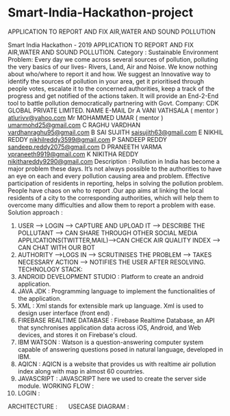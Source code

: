 # Smart-India-Hackathon-project
APPLICATION TO REPORT AND FIX AIR,WATER AND SOUND POLLUTION

Smart India Hackathon - 2019 
APPLICATION TO REPORT AND FIX AIR,WATER AND SOUND POLLUTION.
Category : Sustainable Environment
Problem: 
Every day we come across several sources of pollution, polluting the very basics of our lives- Rivers, Land, Air and Noise. We know nothing about who/where to report it and how. We suggest an Innovative way to identify the sources of pollution in your area, get it prioritised through people votes, escalate it to the concerned authorities, keep a track of the progress and get notified of the actions taken. It will provide an End-2-End tool to battle pollution democratically partnering with Govt.
Company: CDK GLOBAL PRIVATE LIMITED.
NAME	E-MAIL
Dr A VANI VATHSALA ( mentor )	atlurivv@yahoo.com
Mr MOHAMMED UMAR ( mentor )	umarmohd25@gmail.com
C RAGHU VARDHAN	vardhanraghu95@gmail.com
B SAI SUJITH	saisujith63@gmail.com
E NIKHIL REDDY 	nikhilreddy3599@gmail.com
P SANDEEP REDDY	sandeep.reddy2075@gmail.com
D PRANEETH VARMA 	vpraneeth9919@gmail.com
K NIKITHA REDDY	nikithareddy9290@gmail.com
Description :
Pollution in India has become a major problem these days. It’s not always possible to the authorities to have an eye on each and every pollution causing area and problem. Effective  participation of residents in reporting, helps in solving the pollution problem.  People have chaos on who to report .Our app aims at linking the local residents of a city to the corresponding authorities, which will help them to overcome many difficulties and allow them to report a problem with ease.
Solution approach :
1.	USER —> LOGIN —> CAPTURE AND UPLOAD IT —> DESCRIBE THE 
POLLUTANT  —> CAN SHARE THROUGH OTHER SOCIAL MEDIA 
APPLICATIONS(TWITTER,MAIL)—>CAN CHECK AIR QUALITY INDEX —> CAN CHAT WITH OUR BOT
2.	AUTHORITY —>LOGS IN —> SCRUTINISES THE PROBLEM —> TAKES NECESSARY ACTION —> NOTIFIES THE USER AFTER RESOLVING.
TECHNOLOGY STACK:
1.	ANDROID DEVELOPMENT STUDIO : Platform to create an android application.
2.	JAVA JDK : Programming language to  implement the functionalities of the application.
3.	XML : Xml stands for extensible mark up language. Xml is used to design user interface (front end) .
4.	FIREBASE REALTIME DATABASE : Firebase Realtime Database, an API that 
synchronises application data across iOS, Android, and Web devices, and stores it on Firebase's cloud.
5.	IBM WATSON : Watson is a question-answering computer system capable of answering questions posed in natural language, developed in IBM.
6.	AQICN : AQICN is a website that provides us with realtime air pollution index along with map in almost 60 countries.
7.	JAVASCRIPT : JAVASCRIPT here we used to create the server side module.
WORKING FLOW : 
  
2. LOGIN :
 
 
ARCHITECTURE : 
  
USECASE DIAGRAM :
 
